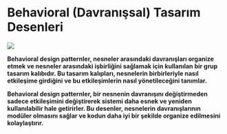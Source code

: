 # **Behavioral (Davranışsal) Tasarım Desenleri**

![](./images/14-Behavioral%20tasarım%20deseni.png)

**Behavioral design patternler, nesneler arasındaki davranışları organize etmek ve nesneler arasındaki işbirliğini sağlamak için kullanılan bir grup tasarım kalıbıdır. Bu tasarım kalıpları, nesnelerin birbirleriyle nasıl etkileşime girdiğini ve bu etkileşimlerin nasıl yönetileceğini tanımlar.**

**Behavioral design patternler, bir nesnenin davranışını değiştirmeden sadece etkileşimini değiştirerek sistemi daha esnek ve yeniden kullanılabilir hale getirirler. Bu desenler, nesnelerin davranışlarının modüler olmasını sağlar ve kodun daha iyi bir şekilde organize edilmesini kolaylaştırır.**